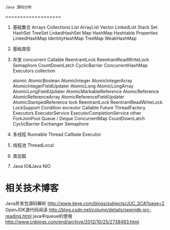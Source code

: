 	Java 源码分析
===================
1. 基础集合
	Arrays
	Collections
	List
		ArrayList
		Vector
		LinkedList
		Stack
	Set
		HashSet
		TreeSet
		LinkedHashSet
	Map
		HashMap
		Hashtable
		Properties
		LinkedHashMap
		IdentityHashMap
		TreeMap
		WeakHashMap
2. 基础类型
3. 并发
	concurrent
		Callable
		ReentrantLock
		ReentrantReadWriteLock
		Semaphore
		CountDownLatch
		CyclicBarrier
		ConcurrentHashMap
		Executors
	collection
		
	atomic 
		AtomicBoolean 
		AtomicInteger 
		AtomicIntegerArray 
		AtomicIntegerFieldUpdater 
		AtomicLong 
		AtomicLongArray 
		AtomicLongFieldUpdater 
		AtomicMarkableReference 
		AtomicReference 
		AtomicReferenceArray 
		AtomicReferenceFieldUpdater 
		AtomicStampedReference
	lock
		ReentrantLock
		ReentrantReadWriteLock
		LockSupport
		Condition
	exceutor
		Callable
		Future
		ThreadFactory
		Executors
		ExecutorService
		ExecutorCompletionService
	other
		ForkJoinPool
		Queue / Deque
		ConcurrentMap
		CountDownLatch
		CyclicBarrier
		Exchanger
		Semaphore
4. 多线程
	Runnable
	Thread
	Callbale
	Executor
5. 线程池
	ThreadLocal
6. 类加载
7. Java IO&Java NIO

相关技术博客
================================
Java并发包源码解析
http://www.iteye.com/blogs/subjects/JUC_SCA?page=2
OpenJDK源代码阅读
http://blog.csdn.net/column/details/openjdk-src-reading.html
java中queue的使用
http://www.cnblogs.com/end/archive/2012/10/25/2738493.html